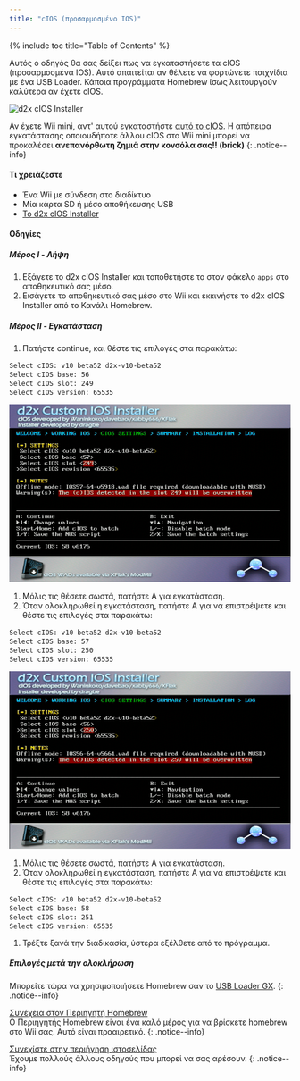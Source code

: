 ```yaml
---
title: "cIOS (προσαρμοσμένο IOS)"
---
```


{% include toc title="Table of Contents" %}

Αυτός ο οδηγός θα σας δείξει πως να εγκαταστήσετε τα cIOS (προσαρμοσμένα IOS). Αυτό απαιτείται αν θέλετε να φορτώνετε παιχνίδια με ένα USB Loader. Κάποια προγράμματα Homebrew ίσως λειτουργούν καλύτερα αν έχετε cIOS.

![d2x cIOS Installer](/images/cIOS.png)

Αν έχετε Wii mini, αντ' αυτού εγκαταστήστε [αυτό το cIOS](ciosmini). Η απόπειρα εγκατάστασης οποιουδήποτε άλλου cIOS στο Wii mini μπορεί να προκαλέσει **ανεπανόρθωτη ζημιά στην κονσόλα σας!! (brick)**
{: .notice--info}

#### Τι χρειάζεστε

* Ένα Wii με σύνδεση στο διαδίκτυο
* Μία κάρτα SD ή μέσο αποθήκευσης USB
* [Το d2x cIOS Installer](https://sites.google.com/site/completesg/backup-launchers/installation/d2x-cIOS-Installer-Wii.zip?attredirects=0&d=1)

#### Οδηγίες

##### Μέρος I - Λήψη

1. Εξάγετε το d2x cIOS Installer και τοποθετήστε το στον φάκελο `apps` στο αποθηκευτικό σας μέσο.
1. Εισάγετε το αποθηκευτικό σας μέσο στο Wii και εκκινήστε το d2x cIOS Installer από το Κανάλι Homebrew.

##### Μέρος II - Εγκατάσταση

1. Πατήστε continue, και θέστε τις επιλογές στα παρακάτω:
```
Select cIOS: v10 beta52 d2x-v10-beta52
Select cIOS base: 56
Select cIOS slot: 249
Select cIOS version: 65535
```
![Install cIOS 249](/images/Wii/Install249.png)
1. Μόλις τις θέσετε σωστά, πατήστε Α για εγκατάσταση.
1. Όταν ολοκληρωθεί η εγκατάσταση, πατήστε Α για να επιστρέψετε και θέστε τις επιλογές στα παρακάτω:
```
Select cIOS: v10 beta52 d2x-v10-beta52
Select cIOS base: 57
Select cIOS slot: 250
Select cIOS version: 65535
```
![Install cIOS 250](/images/Wii/Install250.png)
1. Μόλις τις θέσετε σωστά, πατήστε Α για εγκατάσταση.
1. Όταν ολοκληρωθεί η εγκατάσταση, πατήστε Α για να επιστρέψετε και θέστε τις επιλογές στα παρακάτω:
```
Select cIOS: v10 beta52 d2x-v10-beta52
Select cIOS base: 58
Select cIOS slot: 251
Select cIOS version: 65535
```
1. Τρέξτε ξανά την διαδικασία, ύστερα εξέλθετε από το πρόγραμμα.

##### Επιλογές μετά την ολοκλήρωση

Μπορείτε τώρα να χρησιμοποιήσετε Homebrew σαν το [ USB Loader GX](usbloadergx).
{: .notice--info}

[Συνέχεια στον Περιηγητή Homebrew](hbb)<br> Ο Περιηγητής Homebrew είναι ένα καλό μέρος για να βρίσκετε homebrew στο Wii σας. Αυτό είναι προαιρετικό.
{: .notice--info}

[Συνεχίστε στην περιήγηση ιστοσελίδας](site-navigation)<br> Έχουμε πολλούς άλλους οδηγούς που μπορεί να σας αρέσουν.
{: .notice--info}
